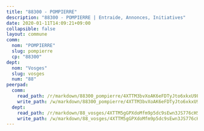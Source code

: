```yaml
---
title: "88300 - POMPIERRE"
description: "88300 - POMPIERRE | Entraide, Annonces, Initiatives"
date: 2020-01-11T14:09:21+09:00
collapsible: false
layout: commune
comm:
  nom: "POMPIERRE"
  slug: pompierre
  cp: "88300"
dept:
  nom: "Vosges"
  slug: vosges
  num: "88"
peerpad:
  comm:
    read_path: /r/markdown/88300_pompierre/4XTTM3bvXoAK6eFDTyJto6xkxU9F9LGciqaeJQC6eYYmXTWGm
    write_path: /w/markdown/88300_pompierre/4XTTM3bvXoAK6eFDTyJto6xkxU9F9LGciqaeJQC6eYYmXTWGm-K3TgV66cixnGH2rtTnSz1RtVX3oAvGYexTk2hdFm8CndiehSYZ4AFe44HyC73BuueXV7QDAxM6QhrLwFYJSd7FWiveFPdhkzXuFnPMXMFAGqUq6a58u2ccxyELkjmzCTu4d6fBeD
  dept:
    read_path: /r/markdown/88_vosges/4XTTM5gGPXdoMfm9p5dc9sEwn3JS776cHSw64JYpD4AKnKgyh
    write_path: /w/markdown/88_vosges/4XTTM5gGPXdoMfm9p5dc9sEwn3JS776cHSw64JYpD4AKnKgyh-K3TgUjEFywcTUHQwfrd2vcZqhoXLakdoQGFv4iriv1FKkvQkBsudnBxafkQDfPcxTDRHN5T6bYyganuvcakuKenYoB5mPLKqUBjNMwpn75GQVixUmzXGkneDufRSqDthC8iyXi1Z
---
```


